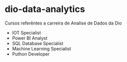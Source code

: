 # dio-data-analytics
 
 Cursos referêntes a carreira de Analise de Dados da Dio

* IOT Specialist
* Power BI Analyst
* SQL Database Specialist
* Machine Learning Specialist
* Puthon Developer